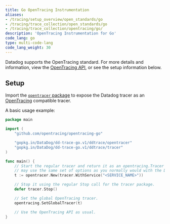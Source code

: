 ```yaml
---
title: Go OpenTracing Instrumentation
aliases:
- /tracing/setup_overview/open_standards/go
- /tracing/trace_collection/open_standards/go
- /tracing/trace_collection/opentracing/go/
description: 'OpenTracing Instrumentation for Go'
code_lang: go
type: multi-code-lang
code_lang_weight: 30
---
```



Datadog supports the OpenTracing standard. For more details and information, view the [OpenTracing API][1], or see the setup information below.

## Setup

Import the [`opentracer` package][2] to expose the Datadog tracer as an [OpenTracing][3] compatible tracer.

A basic usage example:

```go
package main

import (
    "github.com/opentracing/opentracing-go"

    "gopkg.in/DataDog/dd-trace-go.v1/ddtrace/opentracer"
    "gopkg.in/DataDog/dd-trace-go.v1/ddtrace/tracer"
)

func main() {
    // Start the regular tracer and return it as an opentracing.Tracer interface. You
    // may use the same set of options as you normally would with the Datadog tracer.
    t := opentracer.New(tracer.WithService("<SERVICE_NAME>"))

    // Stop it using the regular Stop call for the tracer package.
    defer tracer.Stop()

    // Set the global OpenTracing tracer.
    opentracing.SetGlobalTracer(t)

    // Use the OpenTracing API as usual.
}
```

[1]: https://github.com/opentracing/opentracing-go
[2]: https://pkg.go.dev/gopkg.in/DataDog/dd-trace-go.v1/ddtrace/opentracer
[3]: http://opentracing.io
